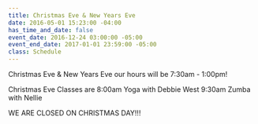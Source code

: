 ```yaml
---
title: Christmas Eve & New Years Eve
date: 2016-05-01 15:23:00 -04:00
has_time_and_date: false
event_date: 2016-12-24 03:00:00 -05:00
event_end_date: 2017-01-01 23:59:00 -05:00
class: Schedule
---
```


Christmas Eve & New Years Eve our hours will be 7:30am - 1:00pm!

Christmas Eve Classes are
8:00am Yoga with Debbie West
9:30am Zumba with Nellie

WE ARE CLOSED ON CHRISTMAS DAY!!!